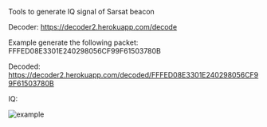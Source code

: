 Tools to generate IQ signal of Sarsat beacon


Decoder: https://decoder2.herokuapp.com/decode

Example generate the following packet: FFFED08E3301E240298056CF99F61503780B

Decoded: https://decoder2.herokuapp.com/decoded/FFFED08E3301E240298056CF99F61503780B

IQ:

![example](https://github.com/user-attachments/assets/9ff99bcd-3888-4460-afb0-af2b934817bc)

